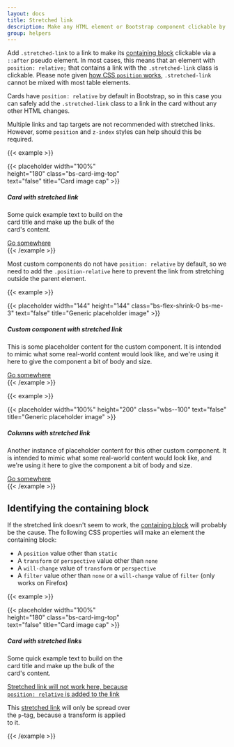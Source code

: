 ```yaml
---
layout: docs
title: Stretched link
description: Make any HTML element or Bootstrap component clickable by "stretching" a nested link via CSS.
group: helpers
---
```


Add `.stretched-link` to a link to make its [containing block](https://developer.mozilla.org/en-US/docs/Web/CSS/Containing_block) clickable via a `::after` pseudo element. In most cases, this means that an element with `position: relative;` that contains a link with the `.stretched-link` class is clickable. Please note given [how CSS `position` works](https://www.w3.org/TR/CSS21/visuren.html#propdef-position), `.stretched-link` cannot be mixed with most table elements.

Cards have `position: relative` by default in Bootstrap, so in this case you can safely add the `.stretched-link` class to a link in the card without any other HTML changes.

Multiple links and tap targets are not recommended with stretched links. However, some `position` and `z-index` styles can help should this be required.

{{< example >}}
<div class="bs-card" style="width: 18rem;">
  {{< placeholder width="100%" height="180" class="bs-card-img-top" text="false" title="Card image cap" >}}
  <div class="bs-card-body">
    <h5 class="bs-card-title">Card with stretched link</h5>
    <p class="bs-card-text">Some quick example text to build on the card title and make up the bulk of the card's content.</p>
    <a href="#" class="bs-btn bs-btn-primary bs-stretched-link">Go somewhere</a>
  </div>
</div>
{{< /example >}}

Most custom components do not have `position: relative` by default, so we need to add the `.position-relative` here to prevent the link from stretching outside the parent element.

{{< example >}}
<div class="dbs--flex bs-position-relative">
  {{< placeholder width="144" height="144" class="bs-flex-shrink-0 bs-me-3" text="false" title="Generic placeholder image" >}}
  <div>
    <h5 class="bs-mt-0">Custom component with stretched link</h5>
    <p>This is some placeholder content for the custom component. It is intended to mimic what some real-world content would look like, and we're using it here to give the component a bit of body and size.</p>
    <a href="#" class="bs-stretched-link">Go somewhere</a>
  </div>
</div>
{{< /example >}}

{{< example >}}
<div class="bs-row gbs--0 bs-bg-light bs-position-relative">
  <div class="bs-col-md-6 bs-mb-md-0 pbs--md-4">
    {{< placeholder width="100%" height="200" class="wbs--100" text="false" title="Generic placeholder image" >}}
  </div>
  <div class="bs-col-md-6 pbs--4 bs-ps-md-0">
    <h5 class="bs-mt-0">Columns with stretched link</h5>
    <p>Another instance of placeholder content for this other custom component. It is intended to mimic what some real-world content would look like, and we're using it here to give the component a bit of body and size.</p>
    <a href="#" class="bs-stretched-link">Go somewhere</a>
  </div>
</div>
{{< /example >}}

## Identifying the containing block

If the stretched link doesn't seem to work, the [containing block](https://developer.mozilla.org/en-US/docs/Web/CSS/Containing_block#Identifying_the_containing_block) will probably be the cause. The following CSS properties will make an element the containing block:

- A `position` value other than `static`
- A `transform` or `perspective` value other than `none`
- A `will-change` value of `transform` or `perspective`
- A `filter` value other than `none` or a `will-change` value of `filter` (only works on Firefox)

{{< example >}}
<div class="bs-card" style="width: 18rem;">
  {{< placeholder width="100%" height="180" class="bs-card-img-top" text="false" title="Card image cap" >}}
  <div class="bs-card-body">
    <h5 class="bs-card-title">Card with stretched links</h5>
    <p class="card-text">Some quick example text to build on the card title and make up the bulk of the card's content.</p>
    <p class="card-text">
      <a href="#" class="bs-stretched-link bs-text-danger" style="position: relative;">Stretched link will not work here, because <code>position: relative</code> is added to the link</a>
    </p>
    <p class="bs-card-text bs-bg-light" style="transform: rotate(0);">
      This <a href="#" class="bs-text-warning bs-stretched-link">stretched link</a> will only be spread over the <code>p</code>-tag, because a transform is applied to it.
    </p>
  </div>
</div>
{{< /example >}}
